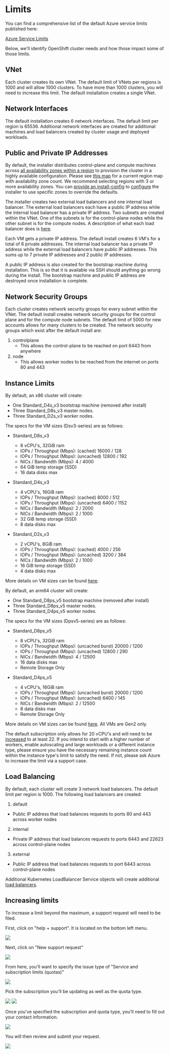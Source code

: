 # Limits

You can find a comprehensive list of the default Azure service limits published here:

[Azure Service Limits][service-limits]

Below, we'll identify OpenShift cluster needs and how those impact some of those limits.

## VNet

Each cluster creates its own VNet. The default limit of VNets per regions is 1000 and will allow 1000 clusters. To 
have more than 1000 clusters, you will need to increase this limit. The default installation creates a single VNet.

## Network Interfaces

The default installation creates 6 network interfaces. The default limit per region is 65536. Additional network interfaces are
created for additional machines and load balancers created by cluster usage and deployed workloads.

## Public and Private IP Addresses

By default, the installer distributes control-plane and compute machines across [all availability zones within a region][availability-zones] to provision the cluster in a highly available configuration.
Please see [this map][az-map] for a current region map with availability zone count.
We recommend selecting regions with 3 or more availability zones.
You can [provide an install-config](../overview.md#multiple-invocations) to [configure](customization.md) the installer to use specific zones to override the defaults.

The installer creates two external load balancers and one internal load balancer. The external load balancers each have a public IP address while the internal load balancer has a private IP address. Two subnets are created within the VNet. One of the subnets is for the control-plane nodes while the other subnet is for the compute nodes. A description of what each load balancer does is [here](#load-balancing).

Each VM gets a private IP address. The default install creates 6 VM's for a total of 6 private addresses. The internal load balancer has a private IP address while the external load balancers have public IP addresses. This sums up to 7 private IP addresses and 2 public IP addresses.

A public IP address is also created for the bootstrap machine during installation. This is so that it is available via SSH should anything go wrong during the install. The bootstrap machine and public IP address are destroyed once installation is complete.

## Network Security Groups

Each cluster creates network security groups for every subnet within the VNet. The default install creates network
security groups for the control plane and for the compute node subnets. The default limit of 5000 for new accounts
allows for many clusters to be created. The network security groups which exist after the default install are:

1. controlplane
   * This allows the control-plane to be reached on port 6443 from anywhere
2. node
   * This allows worker nodes to be reached from the internet on ports 80 and 443

## Instance Limits

By default, an x86 cluster will create:

* One Standard_D4s_v3 bootstrap machine (removed after install)
* Three Standard_D8s_v3 master nodes.
* Three Standard_D2s_v3 worker nodes.

The specs for the VM sizes (Dsv3-series) are as follows:

* Standard_D8s_v3
   * 8 vCPU's, 32GiB ram
   * IOPs / Throughput (Mbps): (cached) 16000 / 128
   * IOPs / Throughput (Mbps): (uncached) 12800 / 192
   * NICs / Bandwidth (Mbps): 4 / 4000
   * 64 GiB temp storage (SSD)
   * 16 data disks max

* Standard_D4s_v3
   * 4 vCPU's, 16GiB ram
   * IOPs / Throughput (Mbps): (cached) 8000 / 512
   * IOPs / Throughput (Mbps): (uncached) 6400 / 1152
   * NICs / Bandwidth (Mbps): 2 / 2000
   * NICs / Bandwidth (Mbps): 2 / 1000
   * 32 GiB temp storage (SSD)
   * 8 data disks max

* Standard_D2s_v3
   * 2 vCPU's, 8GiB ram
   * IOPs / Throughput (Mbps): (cached) 4000 / 256
   * IOPs / Throughput (Mbps): (uncached) 3200 / 384
   * NICs / Bandwidth (Mbps): 2 / 1000
   * 16 GiB temp storage (SSD)
   * 4 data disks max

More details on VM sizes can be found [here][sizes-general].

By default, an arm64 cluster will create:

* One Standard_D8ps_v5 bootstrap machine (removed after install)
* Three Standard_D8ps_v5 master nodes.
* Three Standard_D4ps_v5 worker nodes.

The specs for the VM sizes (Dpsv5-series) are as follows:

* Standard_D8ps_v5
   * 8 vCPU's, 32GiB ram
   * IOPs / Throughput (Mbps): (uncached burst) 20000 / 1200
   * IOPs / Throughput (Mbps): (uncached) 12800 / 290
   * NICs / Bandwidth (Mbps): 4 / 12500
   * 16 data disks max
   * Remote Storage Only

* Standard_D4ps_v5
   * 4 vCPU's, 16GiB ram
   * IOPs / Throughput (Mbps): (uncached burst) 20000 / 1200
   * IOPs / Throughput (Mbps): (uncached) 6400 / 145
   * NICs / Bandwidth (Mbps): 2 / 12500
   * 8 data disks max
   * Remote Storage Only

More details on VM sizes can be found [here][sizes-arm64]. All VMs are Gen2 only.

The default subscription only allows for 20 vCPU's and will need to be [increased](#increasing-limits) to at least 22.
If you intend to start with a higher number of workers, enable autoscaling and large workloads
or a different instance type, please ensure you have the necessary remaining instance count within the instance type's
limit to satisfy the need. If not, please ask Azure to increase the limit via a support case.


## Load Balancing

By default, each cluster will create 3 network load balancers. The default limit per region is 1000. The following load balancers are created:

1. default 
  * Public IP address that load balances requests to ports 80 and 443 across worker nodes
2. internal
  * Private IP address that load balances requests to ports 6443 and 22623 across control-plane nodes
3. external
  * Public IP address that load balances requests to port 6443 across control-plane nodes

Additional Kubernetes LoadBalancer Service objects will create additional [load balancers][load-balancing]. 


## Increasing limits


To increase a limit beyond the maximum, a support request will need to be filed.

First, click on "help + support". It is located on the bottom left menu.

![](images/limits_Microsoft_Azure_0.png)

Next, click on "New support request"

![](images/limits_Microsoft_Azure_1.png)

From here, you'll want to specify the issue type of "Service and subscription limits (quotas)"

![](images/limits_Microsoft_Azure_2.png)

Pick the subscription you'll be updating as well as the quota type.

![](images/limits_Microsoft_Azure_3.png)
![](images/limits_Microsoft_Azure_4.png)

Once you've specified the subscription and quota type, you'll need to fill out your contact information.

![](images/limits_Microsoft_Azure_5.png)


You will then review and submit your request.

![](images/limits_Microsoft_Azure_7.png)


[availability-zones]: https://azure.microsoft.com/en-us/global-infrastructure/availability-zones/
[az-map]: https://azure.microsoft.com/en-us/global-infrastructure/regions/

[network-ip]: https://docs.microsoft.com/en-us/azure/virtual-network/virtual-network-ip-addresses-overview-arm

[load-balancing]: https://docs.microsoft.com/en-us/azure/load-balancer/load-balancer-overview
[service-limits]: https://docs.microsoft.com/en-us/azure/azure-subscription-service-limits
[sizes-general]: https://docs.microsoft.com/en-us/azure/virtual-machines/windows/sizes-general
[sizes-arm64]: https://docs.microsoft.com/en-us/azure/virtual-machines/dpsv5-dpdsv5-series
